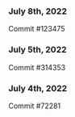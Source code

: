 ### July 8th, 2022

Commit #123475

### July 5th, 2022

Commit #314353


### July 4th, 2022

Commit #72281
